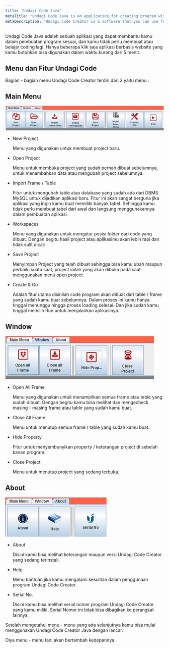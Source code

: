 ```yaml
---
title: "Undagi Code Java"
metaTitle: "Undagi Code Java is an application for creating program without coding"
metaDescription: "Undagi Code Creator is a software that you can use for create a CRUD applicaiton ,and starter application"
---
```


Undagi Code Java adalah sebuah aplikasi yang dapat membantu kamu dalam pembuatan program sesuai, dan kamu tidak perlu membuat atau belajar coding lagi. Hanya beberapa klik saja aplikasi berbasis website yang kamu butuhkan bisa digunakan dalam waktu kurang dari 5 menit.

## Menu dan Fitur Undagi Code

Bagian - bagian menu Undagi Code Creator terdiri dari 3 yaitu menu :

## Main Menu

![Main-Menu-UDCI](../images/ci-main-menu.png)

* New Project

    Menu yang digunakan untuk membuat project baru.
* Open Project

    Menu untuk membuka project yang sudah pernah dibuat sebelumnya, untuk menambahkan data atau mengubah project sebelumnya.
* Import Frame / Table

    Fitur untuk mengubah table atau database yang sudah ada dari DBMS MySQL untuk dijadikan aplikasi baru. Fitur ini akan sangat berguna jika aplikasi yang ingin kamu buat memiliki banyak tabel. Sehingga kamu tidak perlu membuat tabel dari awal dan langsung menggunakannya dalam pembuatan aplikasi
* Workspaces

    Menu yang digunakan untuk mengatur posisi folder dari code yang dibuat. Dengan begitu hasil project atau aplikasimu akan lebih rapi dan tidak sulit dicari.
* Save Project

    Menyimpan Project yang telah dibuat sehingga bisa kamu ubah maupun perbaiki suatu saat, project inilah yang akan dibuka pada saat menggunakan menu open project.
* Create & Go

    Adalah fitur utama disinilah code program akan dibuat dari table / frame yang sudah kamu buat sebelumnya. Dalam proses ini kamu hanya tinggal menunggu hingga proses loading selesai. Dan jika sudah kamu tinggal memilih Run untuk menjalankan aplikasinya.

## Window

![Window-Menu-UDCI](../images/ci-window-menu.png)

* Open All Frame

    Menu yang digunakan untuk menampilkan semua frame atau table yang sudah dibuat. Dengan begitu kamu bisa melihat dan mengecheck masing - masing frame atau table yang sudah kamu buat.
* Close All Frame

    Menu untuk menutup semua frame / table yang sudah kamu buat.
* Hide Property

    Fitur untuk menyembunyikan property / keterangan project di sebelah kanan program.
* Close Project

    Menu untuk menutup project yang sedang terbuka.

## About

![About-Menu-UDCI](../images/ci-about-menu.png)

* About

    Disini kamu bisa melihat keterangan maupun versi Undagi Code Creator yang sedang terinstall.
* Help

    Menu bantuan jika kamu mengalami kesulitan dalam penggunaan program Undagi Code Creator.
* Serial No.

    Disini kamu bisa melihat serial nomer program Undagi Code Creator yang kamu miliki. Serial Nomor ini tidak bisa dibagikan ke perangkat lainnya.

Setelah mengetahui menu - menu yang ada selanjutnya kamu bisa mulai menggunakan Undagi Code Creator Java dengan lancar.

Oiya menu - menu tadi akan bertambah kedepannya.
